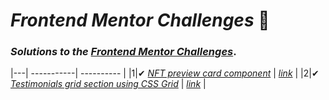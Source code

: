 # _Frontend Mentor Challenges_ 🙋‍

### _Solutions to the_ [_Frontend Mentor Challenges_](https://www.frontendmentor.io).


|---| -----------| ---------- | 
|1|✔ [_NFT preview card component_](https://github.com/sookm/frontendmentor-chanllenges/tree/main/nft-preview-card-component-main) | [_link_](https://sookm.github.io/frontendmentor-chanllenges/nft-preview-card-component-main/) |
|2|✔ [_Testimonials grid section using CSS Grid_](https://github.com/sookm/frontendmentor-chanllenges/tree/main/testimonials-grid-section-main) | [_link_](https://sookm.github.io/frontendmentor-chanllenges/testimonials-grid-section-main/) |
